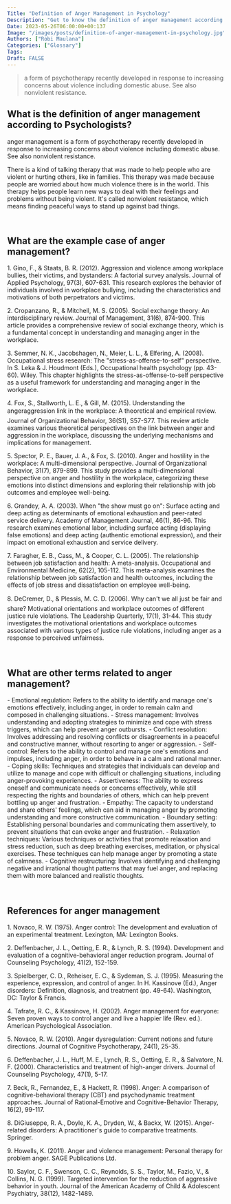 ```yaml
---
Title: "Definition of Anger Management in Psychology"
Description: "Get to know the definition of anger management according to psychologists."
Date: 2023-05-26T06:00:00+00:137
Image: "/images/posts/definition-of-anger-management-in-psychology.jpg"
Authors: ["Robi Maulana"]
Categories: ["Glossary"]
Tags: 
Draft: FALSE
---
```





> a form of psychotherapy recently developed in response to increasing concerns about violence including domestic abuse. See also nonviolent resistance.

## What is the definition of anger management according to Psychologists?

anger management is a form of psychotherapy recently developed in response to increasing concerns about violence including domestic abuse. See also nonviolent resistance.

There is a kind of talking therapy that was made to help people who are violent or hurting others, like in families. This therapy was made because people are worried about how much violence there is in the world. This therapy helps people learn new ways to deal with their feelings and problems without being violent. It's called nonviolent resistance, which means finding peaceful ways to stand up against bad things.

 

## What are the example case of anger management?

1\. Gino, F., & Staats, B. R. (2012). Aggression and violence among workplace bullies, their victims, and bystanders: A factorial survey analysis. Journal of Applied Psychology, 97(3), 607-631. This research explores the behavior of individuals involved in workplace bullying, including the characteristics and motivations of both perpetrators and victims.

2\. Cropanzano, R., & Mitchell, M. S. (2005). Social exchange theory: An interdisciplinary review. Journal of Management, 31(6), 874-900. This article provides a comprehensive review of social exchange theory, which is a fundamental concept in understanding and managing anger in the workplace.

3\. Semmer, N. K., Jacobshagen, N., Meier, L. L., & Elfering, A. (2008). Occupational stress research: The "stress-as-offense-to-self" perspective. In S. Leka & J. Houdmont (Eds.), Occupational health psychology (pp. 43-60). Wiley. This chapter highlights the stress-as-offense-to-self perspective as a useful framework for understanding and managing anger in the workplace.

4\. Fox, S., Stallworth, L. E., & Gill, M. (2015). Understanding the angeraggression link in the workplace: A theoretical and empirical review. Journal of Organizational Behavior, 36(S1), S57-S77. This review article examines various theoretical perspectives on the link between anger and aggression in the workplace, discussing the underlying mechanisms and implications for management.

5\. Spector, P. E., Bauer, J. A., & Fox, S. (2010). Anger and hostility in the workplace: A multi-dimensional perspective. Journal of Organizational Behavior, 31(7), 879-899. This study provides a multi-dimensional perspective on anger and hostility in the workplace, categorizing these emotions into distinct dimensions and exploring their relationship with job outcomes and employee well-being.

6\. Grandey, A. A. (2003). When "the show must go on": Surface acting and deep acting as determinants of emotional exhaustion and peer-rated service delivery. Academy of Management Journal, 46(1), 86-96. This research examines emotional labor, including surface acting (displaying false emotions) and deep acting (authentic emotional expression), and their impact on emotional exhaustion and service delivery.

7\. Faragher, E. B., Cass, M., & Cooper, C. L. (2005). The relationship between job satisfaction and health: A meta-analysis. Occupational and Environmental Medicine, 62(2), 105-112. This meta-analysis examines the relationship between job satisfaction and health outcomes, including the effects of job stress and dissatisfaction on employee well-being.

8\. DeCremer, D., & Plessis, M. C. D. (2006). Why can't we all just be fair and share? Motivational orientations and workplace outcomes of different justice rule violations. The Leadership Quarterly, 17(1), 31-44. This study investigates the motivational orientations and workplace outcomes associated with various types of justice rule violations, including anger as a response to perceived unfairness.

 

## What are other terms related to anger management?

\- Emotional regulation: Refers to the ability to identify and manage one's emotions effectively, including anger, in order to remain calm and composed in challenging situations. - Stress management: Involves understanding and adopting strategies to minimize and cope with stress triggers, which can help prevent anger outbursts. - Conflict resolution: Involves addressing and resolving conflicts or disagreements in a peaceful and constructive manner, without resorting to anger or aggression. - Self-control: Refers to the ability to control and manage one's emotions and impulses, including anger, in order to behave in a calm and rational manner. - Coping skills: Techniques and strategies that individuals can develop and utilize to manage and cope with difficult or challenging situations, including anger-provoking experiences. - Assertiveness: The ability to express oneself and communicate needs or concerns effectively, while still respecting the rights and boundaries of others, which can help prevent bottling up anger and frustration. - Empathy: The capacity to understand and share others' feelings, which can aid in managing anger by promoting understanding and more constructive communication. - Boundary setting: Establishing personal boundaries and communicating them assertively, to prevent situations that can evoke anger and frustration. - Relaxation techniques: Various techniques or activities that promote relaxation and stress reduction, such as deep breathing exercises, meditation, or physical exercises. These techniques can help manage anger by promoting a state of calmness. - Cognitive restructuring: Involves identifying and challenging negative and irrational thought patterns that may fuel anger, and replacing them with more balanced and realistic thoughts.

 

## References for anger management

1\. Novaco, R. W. (1975). Anger control: The development and evaluation of an experimental treatment. Lexington, MA: Lexington Books.

2\. Deffenbacher, J. L., Oetting, E. R., & Lynch, R. S. (1994). Development and evaluation of a cognitive-behavioral anger reduction program. Journal of Counseling Psychology, 41(2), 152-159.

3\. Spielberger, C. D., Reheiser, E. C., & Sydeman, S. J. (1995). Measuring the experience, expression, and control of anger. In H. Kassinove (Ed.), Anger disorders: Definition, diagnosis, and treatment (pp. 49-64). Washington, DC: Taylor & Francis.

4\. Tafrate, R. C., & Kassinove, H. (2002). Anger management for everyone: Seven proven ways to control anger and live a happier life (Rev. ed.). American Psychological Association.

5\. Novaco, R. W. (2010). Anger dysregulation: Current notions and future directions. Journal of Cognitive Psychotherapy, 24(1), 25-35.

6\. Deffenbacher, J. L., Huff, M. E., Lynch, R. S., Oetting, E. R., & Salvatore, N. F. (2000). Characteristics and treatment of high-anger drivers. Journal of Counseling Psychology, 47(1), 5-17.

7\. Beck, R., Fernandez, E., & Hackett, R. (1998). Anger: A comparison of cognitive-behavioral therapy (CBT) and psychodynamic treatment approaches. Journal of Rational-Emotive and Cognitive-Behavior Therapy, 16(2), 99-117.

8\. DiGiuseppe, R. A., Doyle, K. A., Dryden, W., & Backx, W. (2015). Anger-related disorders: A practitioner's guide to comparative treatments. Springer.

9\. Howells, K. (2011). Anger and violence management: Personal therapy for problem anger. SAGE Publications Ltd.

10\. Saylor, C. F., Swenson, C. C., Reynolds, S. S., Taylor, M., Fazio, V., & Collins, N. G. (1999). Targeted intervention for the reduction of aggressive behavior in youth. Journal of the American Academy of Child & Adolescent Psychiatry, 38(12), 1482-1489.
